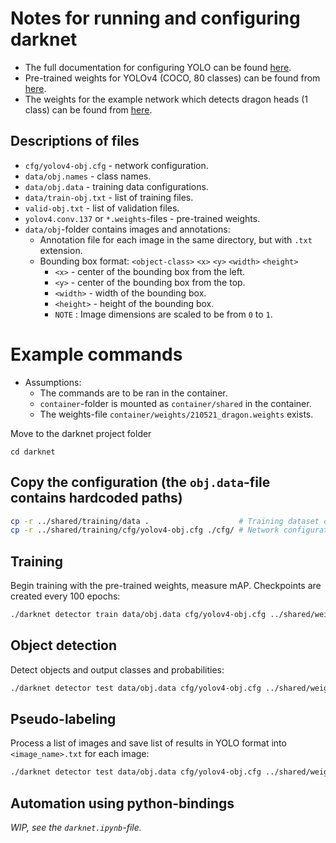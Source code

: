 # Notes for running and configuring darknet
- The full documentation for configuring YOLO can be found [here](https://github.com/AlexeyAB/darknet#how-to-train-to-detect-your-custom-objects).
- Pre-trained weights for YOLOv4 (COCO, 80 classes) can be found from [here](https://github.com/AlexeyAB/darknet/releases/download/darknet_yolo_v3_optimal/yolov4.conv.137).
- The weights for the example network which detects dragon heads (1 class) can be found from [here](https://drive.google.com/drive/folders/1-_-UEogMCKSbjYAfzK1_F9Z7aDZLglhJ?usp=sharing).


## Descriptions of files
- `cfg/yolov4-obj.cfg` - network configuration.
- `data/obj.names` - class names.
- `data/obj.data` - training data configurations.
- `data/train-obj.txt` - list of training files.
- `valid-obj.txt` - list of validation files.
-  `yolov4.conv.137` or `*.weights`-files - pre-trained weights.
- `data/obj`-folder contains images and annotations:
  - Annotation file for each image in the same directory, but with `.txt` extension.
  - Bounding box format: `<object-class>` `<x>` `<y>` `<width>` `<height>`
    - `<x>` - center of the bounding box from the left.
    - `<y>` - center of the bounding box from the top.
    - `<width>` - width of the bounding box.
    - `<height>` - height of the bounding box.
    - `NOTE` : Image dimensions are scaled to be from `0` to `1`.


# Example commands
- Assumptions:
  - The commands are to be ran in the container.
  - `container`-folder is mounted as `container/shared` in the container.
  - The weights-file `container/weights/210521_dragon.weights` exists.


Move to the darknet project folder
```
cd darknet
```
## Copy the configuration (the `obj.data`-file contains hardcoded paths)


```bash
cp -r ../shared/training/data .                    # Training dataset configuration
cp -r ../shared/training/cfg/yolov4-obj.cfg ./cfg/ # Network configuration
```



## Training

Begin training with the pre-trained weights, measure mAP. Checkpoints are created every 100 epochs:
```bash
./darknet detector train data/obj.data cfg/yolov4-obj.cfg ../shared/weights/210521_dragon.weights -map -dont_show
```

## Object detection
Detect objects and output classes and probabilities:
```bash
./darknet detector test data/obj.data cfg/yolov4-obj.cfg ../shared/weights/210521_dragon.weights ../shared/training/data/obj/1c2d9660bdc7a6df0ffcf8b692357fa5.png -thresh 0.1 -dont_show
```


## Pseudo-labeling
Process a list of images and save list of results in YOLO format into `<image_name>.txt` for each image:
```bash
./darknet detector test data/obj.data cfg/yolov4-obj.cfg ../shared/weights/210521_dragon.weights -thresh 0.3 -dont_show -save_labels < ../path/to/image/list/annotate_these.txt
```

## Automation using python-bindings
*WIP, see the `darknet.ipynb`-file.*